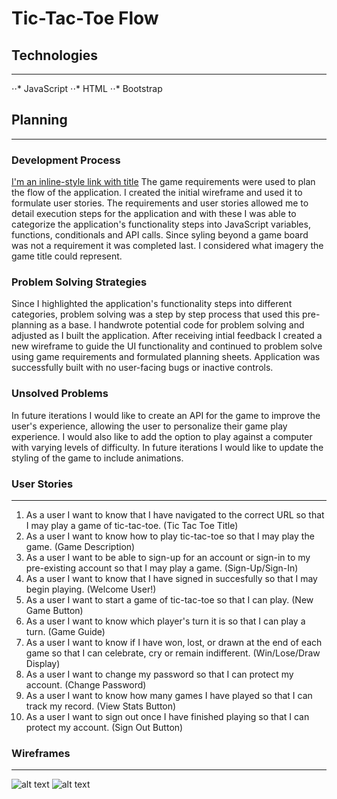 # Tic-Tac-Toe Flow


## Technologies
------------------------------
⋅⋅* JavaScript
⋅⋅* HTML
⋅⋅* Bootstrap


## Planning
------------------------------
### Development Process
[I'm an inline-style link with title](https://docs.google.com/document/d/12n01eAFY9EPrAL0Flh9hDlbNzlk1hWhrJ8MO6sOsLeY/edit?usp=sharing "Game Requirements")
The game requirements were used to plan the flow of the application. I created the initial wireframe and used it to formulate user stories. The requirements and user stories allowed me to detail execution steps for the application and with these I was able to categorize the application's functionality steps into JavaScript variables, functions, conditionals and API calls. Since syling beyond a game board was not a requirement it was completed last. I considered what imagery the game title could represent.


### Problem Solving Strategies
Since I highlighted the application's functionality steps into different categories, problem solving was a step by step process that used this pre-planning as a base. I handwrote potential code for problem solving and adjusted as I built the application. After receiving intial feedback I created a new wireframe to guide the UI functionality and continued to problem solve using game requirements and formulated planning sheets. Application was successfully built with no user-facing bugs or inactive controls.


### Unsolved Problems
In future iterations I would like to create an API for the game to improve the user's experience, allowing the user to personalize their game play experience. I would also like to add the option to play against a computer with varying levels of difficulty. In future iterations I would like to update the styling of the game to include animations.


### User Stories
------------------------------
1. As a user I want to know that I have navigated to the correct URL so that I may play a game of tic-tac-toe. (Tic Tac Toe Title)
2. As a user I want to know how to play tic-tac-toe so that I may play the game. (Game Description)
3. As a user I want to be able to sign-up for an account or sign-in to my pre-existing account so that I may play a game. (Sign-Up/Sign-In)
4. As a user I want to know that I have signed in succesfully so that I may begin playing. (Welcome User!)
5. As a user I want to start a game of tic-tac-toe so that I can play. (New Game Button)
6. As a user I want to know which player's turn it is so that I can play a turn. (Game Guide)
7. As a user I want to know if I have won, lost, or drawn at the end of each game so that I can celebrate, cry or remain indifferent. (Win/Lose/Draw Display)
8. As a user I want to change my password so that I can protect my account. (Change Password)
9. As a user I want to know how many games I have played so that I can track my record. (View Stats Button)
10. As a user I want to sign out once I have finished playing so that I can protect my account. (Sign Out Button)


### Wireframes
------------------------------
![alt text](https://imgur.com/9nqBgBm "WireframeV1")
![alt text](https://imgur.com/j1WcjZB "WireframeV2")
